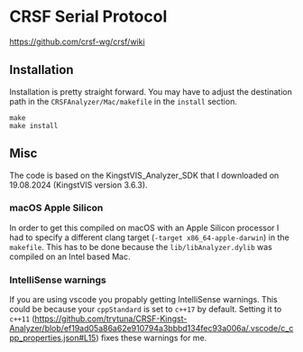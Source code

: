 # CRSF Serial Protocol

https://github.com/crsf-wg/crsf/wiki

## Installation

Installation is pretty straight forward. You may have to adjust the destination path in the `CRSFAnalyzer/Mac/makefile` in the `install` section.

    make
    make install

## Misc

The code is based on the KingstVIS_Analyzer_SDK that I downloaded on 19.08.2024 (KingstVIS version 3.6.3).

### macOS Apple Silicon

In order to get this compiled on macOS with an Apple Silicon processor I had to specify a different clang target (`-target x86_64-apple-darwin`) in the `makefile`. This has to be done because the `lib/libAnalyzer.dylib` was compiled on an Intel based Mac.

### IntelliSense warnings

If you are using vscode you propably getting IntelliSense warnings. This could be because your `cppStandard` is set to `c++17` by default. Setting it to `c++11` (https://github.com/trytuna/CRSF-Kingst-Analyzer/blob/ef19ad05a86a62e910794a3bbbd134fec93a006a/.vscode/c_cpp_properties.json#L15) fixes these warnings for me.
